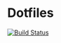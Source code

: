 # Dotfiles

[![Build Status](https://travis-ci.org/subsinthe/dotfiles.svg?branch=thinkpad)](https://travis-ci.org/subsinthe/dotfiles)
